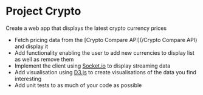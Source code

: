 # Project Crypto

Create a web app that displays the latest crypto currency prices

* Fetch pricing data from the [Crypto Compare API](/Crypto Compare API) and display it
* Add functionality enabling the user to add new currencies to display list as well as remove them
* Implement the client using [Socket.io](https://socket.io) to display streaming data
* Add visualisation using [D3.js](https://d3js.org/) to create visualisations of the data you find interesting
* Add unit tests to as much of your code as possible
